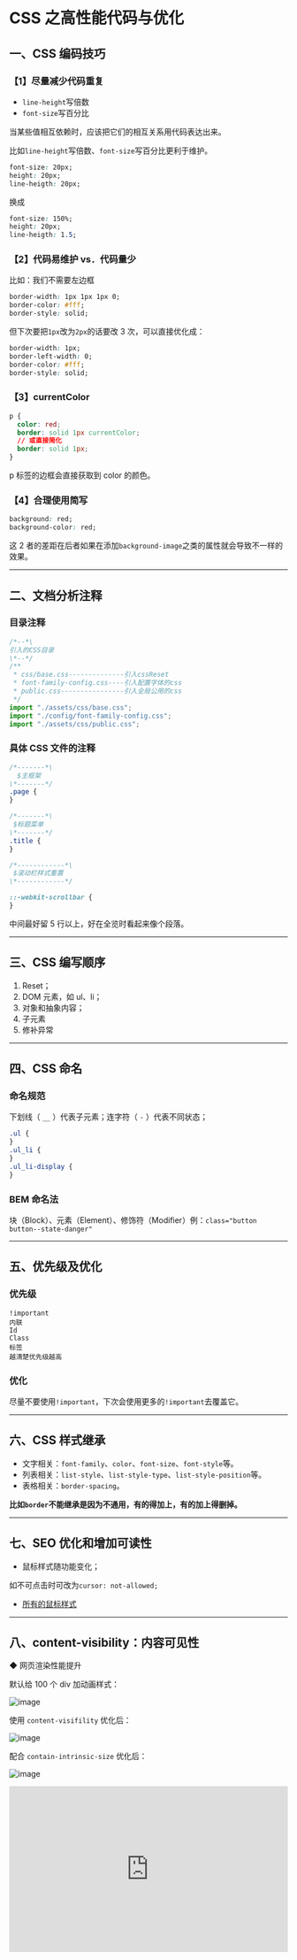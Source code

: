 # CSS 之高性能代码与优化

## 一、CSS 编码技巧

### 【1】尽量减少代码重复

- `line-height`写倍数
- `font-size`写百分比

当某些值相互依赖时，应该把它们的相互关系用代码表达出来。

比如`line-height`写倍数、`font-size`写百分比更利于维护。

```css
font-size: 20px;
height: 20px;
line-heigth: 20px;
```

换成

```css
font-size: 150%;
height: 20px;
line-heigth: 1.5;
```

### 【2】代码易维护 vs．代码量少

比如：我们不需要左边框

```css
border-width: 1px 1px 1px 0;
border-color: #fff;
border-style: solid;
```

但下次要把`1px`改为`2px`的话要改 3 次，可以直接优化成：

```css
border-width: 1px;
border-left-width: 0;
border-color: #fff;
border-style: solid;
```

### 【3】currentColor

```css
p {
  color: red;
  border: solid 1px currentColor;
  // 或直接简化
  border: solid 1px;
}
```

p 标签的边框会直接获取到 color 的颜色。

### 【4】合理使用简写

```css
background: red;
background-color: red;
```

这 2 者的差距在后者如果在添加`background-image`之类的属性就会导致不一样的效果。

---

## 二、文档分析注释

### 目录注释

```js
/*--*\
引入的CSS目录
\*--*/
/**
 * css/base.css--------------引入cssReset
 * font-family-config.css----引入配置字体的css
 * public.css----------------引入全局公用的css
 */
import "./assets/css/base.css";
import "./config/font-family-config.css";
import "./assets/css/public.css";
```

### 具体 CSS 文件的注释

```css
/*-------*\
  $主框架
\*-------*/
.page {
}

/*-------*\
 $标题菜单
\*-------*/
.title {
}

/*------------*\
 $滚动栏样式重置
\*------------*/

::-webkit-scrollbar {
}
```

中间最好留 5 行以上，好在全览时看起来像个段落。

---

## 三、CSS 编写顺序

1. Reset；
2. DOM 元素，如 ul、li；
3. 对象和抽象内容；
4. 子元素
5. 修补异常

---

## 四、CSS 命名

### 命名规范

下划线（ `__` ）代表子元素；连字符（ `-` ）代表不同状态；

```css
.ul {
}
.ul_li {
}
.ul_li-display {
}
```

### BEM 命名法

块（Block）、元素（Element）、修饰符（Modifier）例：`class="button button--state-danger"`

---

## 五、优先级及优化

### 优先级

```
!important
内联
Id
Class
标签
越清楚优先级越高
```

### 优化

尽量不要使用`!important`，下次会使用更多的`!important`去覆盖它。

---

## 六、CSS 样式继承

- 文字相关：`font-family`、`color`、`font-size`、`font-style`等。
- 列表相关：`list-style`、`list-style-type`、`list-style-position`等。
- 表格相关：`border-spacing`。

**比如`border`不能继承是因为不通用，有的得加上，有的加上得删掉。**

---

## 七、SEO 优化和增加可读性

- 鼠标样式随功能变化；

如不可点击时可改为`cursor: not-allowed;`

- [所有的鼠标样式](https://www.w3school.com.cn/tiy/t.asp?f=eg_csse_cursor)

---

## 八、content-visibility：内容可见性

◆ 网页渲染性能提升

默认给 100 个 div 加动画样式：

![image](https://s1.ax1x.com/2022/06/20/Xxin54.png)

使用 `content-visifility` 优化后：

![image](https://s1.ax1x.com/2022/06/20/XxPb8A.png)

配合 `contain-intrinsic-size` 优化后：

![image](https://s1.ax1x.com/2022/06/20/XxidGd.png)

<iframe height="300" style="width: 100%;" scrolling="no" title="content-visibility" src="https://codepen.io/firefly1984982452/embed/LYQoYZx?default-tab=result" frameborder="no" loading="lazy" allowtransparency="true" allowfullscreen="true">
  See the Pen <a href="https://codepen.io/firefly1984982452/pen/LYQoYZx">
  content-visibility</a> by 彭丹丹 (<a href="https://codepen.io/firefly1984982452">@firefly1984982452</a>)
  on <a href="https://codepen.io">CodePen</a>.
</iframe>
